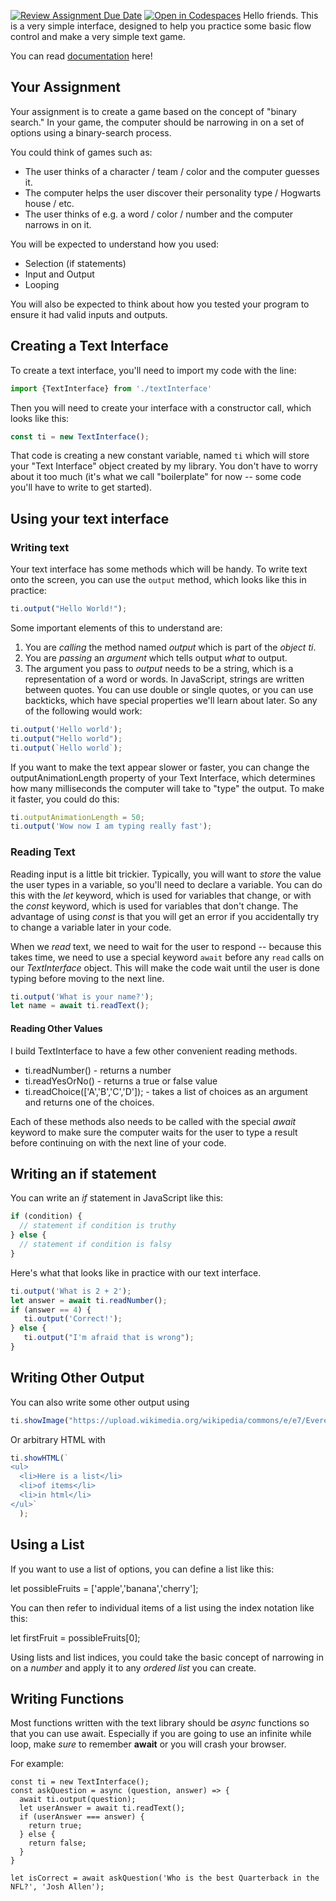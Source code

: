 [![Review Assignment Due Date](https://classroom.github.com/assets/deadline-readme-button-22041afd0340ce965d47ae6ef1cefeee28c7c493a6346c4f15d667ab976d596c.svg)](https://classroom.github.com/a/kLdcRcbG)
[![Open in Codespaces](https://classroom.github.com/assets/launch-codespace-2972f46106e565e64193e422d61a12cf1da4916b45550586e14ef0a7c637dd04.svg)](https://classroom.github.com/open-in-codespaces?assignment_repo_id=15833874)
Hello friends. This is a very simple interface, designed to help you practice some basic flow control and make a very simple text game.

You can read [documentation](https://thinkle-iacs.github.io/Text-Interface-Sandbox/) here!

## Your Assignment
Your assignment is to create a game based on the concept of "binary search." In your game, the computer should
be narrowing in on a set of options using a binary-search process.

You could think of games such as:

- The user thinks of a character / team / color and the computer guesses it.
- The computer helps the user discover their personality type / Hogwarts house / etc.
- The user thinks of e.g. a word / color / number and the computer narrows in on it.

You will be expected to understand how you used:

- Selection (if statements)
- Input and Output
- Looping

You will also be expected to think about how you tested your program to ensure
it had valid inputs and outputs.

## Creating a Text Interface 

To create a text interface, you'll need to import my code
with the line:

```ts
import {TextInterface} from './textInterface'
```

Then you will need to create your interface with a constructor call, which looks like this:

```ts
const ti = new TextInterface();
```

That code is creating a new constant variable, named `ti` which will store your "Text Interface" object created by my library. You don't have to worry about it too much (it's what we call "boilerplate" for now -- some code you'll have to write to get started).

## Using your text interface

### Writing text

Your text interface has some methods which will be handy. To write text onto the screen, you can use the `output` method, which looks like this in practice:

```typescript
ti.output("Hello World!");
```

Some important elements of this to understand are:

1. You are *calling* the method named *output* which is part of the *object* *ti*.
2. You are *passing* an *argument* which tells output *what* to output.
3. The argument you pass to *output* needs to be a string, which is a representation of a word or words. In JavaScript, strings are written between quotes. You can use double or single quotes, or you can use backticks, which have special properties we'll learn about later. So any of the following would work:

```typescript
ti.output('Hello world');
ti.output("Hello world");
ti.output(`Hello world`);
```

If you want to make the text appear slower or faster, you can change the outputAnimationLength property of your Text Interface, which determines how many milliseconds the computer will take to "type" the output. To make it faster, you could do this:

```typescript
ti.outputAnimationLength = 50;
ti.output('Wow now I am typing really fast');
```

### Reading Text

Reading input is a little bit trickier. Typically, you will want to *store* the value the user types in a variable, so you'll need to declare a variable. You can do this with the *let* keyword, which is used for variables that change, or with the *const* keyword, which is used for variables that don't change. The advantage of using *const* is that you will get an error if you accidentally try to change a variable later in your code. 

When we *read* text, we need to wait for the user to respond -- because this takes time, we need to use a special keyword `await` before any `read` calls on our *TextInterface* object. This will make the code wait until the user is done typing before moving to the next line.

```typescript
ti.output('What is your name?');
let name = await ti.readText();
```

#### Reading Other Values

I build TextInterface to have a few other convenient reading methods.

* ti.readNumber() - returns a number
* ti.readYesOrNo() - returns a true or false value
* ti.readChoice(['A','B','C','D']); - takes a list of choices as an argument and returns one of the choices.

Each of these methods also needs to be called with the special *await* keyword to make sure the computer waits for the user to type a result before continuing on with the next line of your code.

## Writing an if statement

You can write an *if* statement in JavaScript like this:

```typescript
if (condition) {
  // statement if condition is truthy
} else {
  // statement if condition is falsy
}
```

Here's what that looks like in practice with our text interface.

```typescript
ti.output('What is 2 + 2');
let answer = await ti.readNumber();
if (answer == 4) {
   ti.output('Correct!');
} else {
   ti.output("I'm afraid that is wrong");
}
```

## Writing Other Output

You can also write some other output using

```typescript
ti.showImage("https://upload.wikimedia.org/wikipedia/commons/e/e7/Everest_North_Face_toward_Base_Camp_Tibet_Luca_Galuzzi_2006.jpg");
```

Or arbitrary HTML with

```typescript
ti.showHTML(`
<ul>
  <li>Here is a list</li>
  <li>of items</li>
  <li>in html</li>
</ul>`
  );
  ```

## Using a List

If you want to use a list of options, you can define a list like this:

let possibleFruits = ['apple','banana','cherry'];

You can then refer to individual items of a list using the index notation like this:

let firstFruit = possibleFruits[0];

Using lists and list indices, you could take the basic concept of narrowing in 
on a *number* and apply it to any *ordered list* you can create.

## Writing Functions

Most functions written with the text library should be *async* functions so that you can use await. Especially if you
are going to use an infinite while loop, make *sure* to remember **await** or you will crash your browser.

For example:

```
const ti = new TextInterface();
const askQuestion = async (question, answer) => {
  await ti.output(question);
  let userAnswer = await ti.readText();
  if (userAnswer === answer) {
    return true;
  } else {
    return false;
  }
}

let isCorrect = await askQuestion('Who is the best Quarterback in the NFL?', 'Josh Allen');
```